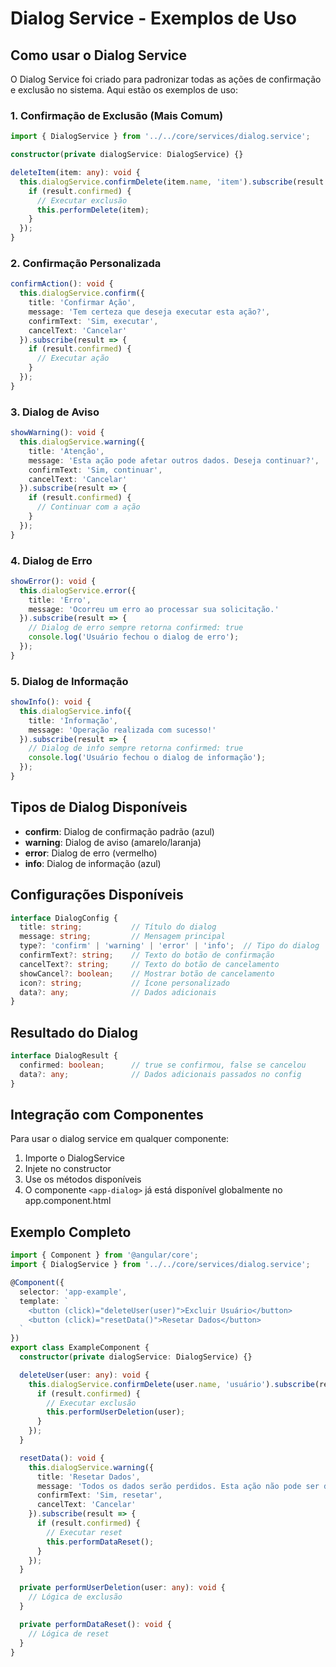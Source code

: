 # Dialog Service - Exemplos de Uso

## Como usar o Dialog Service

O Dialog Service foi criado para padronizar todas as ações de confirmação e exclusão no sistema. Aqui estão os exemplos de uso:

### 1. Confirmação de Exclusão (Mais Comum)

```typescript
import { DialogService } from '../../core/services/dialog.service';

constructor(private dialogService: DialogService) {}

deleteItem(item: any): void {
  this.dialogService.confirmDelete(item.name, 'item').subscribe(result => {
    if (result.confirmed) {
      // Executar exclusão
      this.performDelete(item);
    }
  });
}
```

### 2. Confirmação Personalizada

```typescript
confirmAction(): void {
  this.dialogService.confirm({
    title: 'Confirmar Ação',
    message: 'Tem certeza que deseja executar esta ação?',
    confirmText: 'Sim, executar',
    cancelText: 'Cancelar'
  }).subscribe(result => {
    if (result.confirmed) {
      // Executar ação
    }
  });
}
```

### 3. Dialog de Aviso

```typescript
showWarning(): void {
  this.dialogService.warning({
    title: 'Atenção',
    message: 'Esta ação pode afetar outros dados. Deseja continuar?',
    confirmText: 'Sim, continuar',
    cancelText: 'Cancelar'
  }).subscribe(result => {
    if (result.confirmed) {
      // Continuar com a ação
    }
  });
}
```

### 4. Dialog de Erro

```typescript
showError(): void {
  this.dialogService.error({
    title: 'Erro',
    message: 'Ocorreu um erro ao processar sua solicitação.'
  }).subscribe(result => {
    // Dialog de erro sempre retorna confirmed: true
    console.log('Usuário fechou o dialog de erro');
  });
}
```

### 5. Dialog de Informação

```typescript
showInfo(): void {
  this.dialogService.info({
    title: 'Informação',
    message: 'Operação realizada com sucesso!'
  }).subscribe(result => {
    // Dialog de info sempre retorna confirmed: true
    console.log('Usuário fechou o dialog de informação');
  });
}
```

## Tipos de Dialog Disponíveis

- **confirm**: Dialog de confirmação padrão (azul)
- **warning**: Dialog de aviso (amarelo/laranja)
- **error**: Dialog de erro (vermelho)
- **info**: Dialog de informação (azul)

## Configurações Disponíveis

```typescript
interface DialogConfig {
  title: string;           // Título do dialog
  message: string;         // Mensagem principal
  type?: 'confirm' | 'warning' | 'error' | 'info';  // Tipo do dialog
  confirmText?: string;    // Texto do botão de confirmação
  cancelText?: string;     // Texto do botão de cancelamento
  showCancel?: boolean;    // Mostrar botão de cancelamento
  icon?: string;           // Ícone personalizado
  data?: any;              // Dados adicionais
}
```

## Resultado do Dialog

```typescript
interface DialogResult {
  confirmed: boolean;      // true se confirmou, false se cancelou
  data?: any;              // Dados adicionais passados no config
}
```

## Integração com Componentes

Para usar o dialog service em qualquer componente:

1. Importe o DialogService
2. Injete no constructor
3. Use os métodos disponíveis
4. O componente `<app-dialog>` já está disponível globalmente no app.component.html

## Exemplo Completo

```typescript
import { Component } from '@angular/core';
import { DialogService } from '../../core/services/dialog.service';

@Component({
  selector: 'app-example',
  template: `
    <button (click)="deleteUser(user)">Excluir Usuário</button>
    <button (click)="resetData()">Resetar Dados</button>
  `
})
export class ExampleComponent {
  constructor(private dialogService: DialogService) {}

  deleteUser(user: any): void {
    this.dialogService.confirmDelete(user.name, 'usuário').subscribe(result => {
      if (result.confirmed) {
        // Executar exclusão
        this.performUserDeletion(user);
      }
    });
  }

  resetData(): void {
    this.dialogService.warning({
      title: 'Resetar Dados',
      message: 'Todos os dados serão perdidos. Esta ação não pode ser desfeita.',
      confirmText: 'Sim, resetar',
      cancelText: 'Cancelar'
    }).subscribe(result => {
      if (result.confirmed) {
        // Executar reset
        this.performDataReset();
      }
    });
  }

  private performUserDeletion(user: any): void {
    // Lógica de exclusão
  }

  private performDataReset(): void {
    // Lógica de reset
  }
}
```
